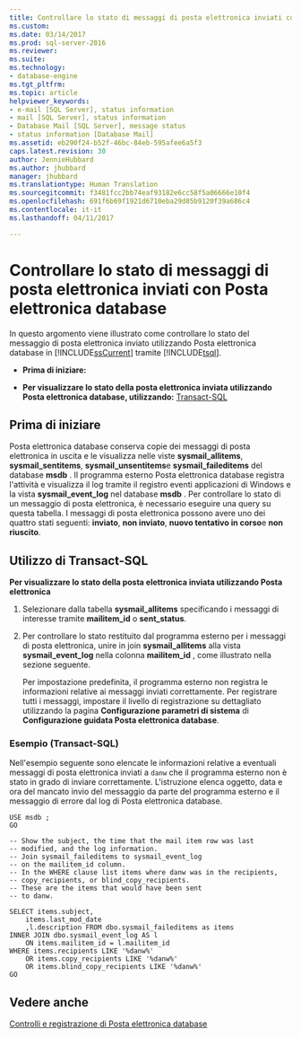 ```yaml
---
title: Controllare lo stato di messaggi di posta elettronica inviati con Posta elettronica database | Microsoft Docs
ms.custom: 
ms.date: 03/14/2017
ms.prod: sql-server-2016
ms.reviewer: 
ms.suite: 
ms.technology:
- database-engine
ms.tgt_pltfrm: 
ms.topic: article
helpviewer_keywords:
- e-mail [SQL Server], status information
- mail [SQL Server], status information
- Database Mail [SQL Server], message status
- status information [Database Mail]
ms.assetid: eb290f24-b52f-46bc-84eb-595afee6a5f3
caps.latest.revision: 30
author: JennieHubbard
ms.author: jhubbard
manager: jhubbard
ms.translationtype: Human Translation
ms.sourcegitcommit: f3481fcc2bb74eaf93182e6cc58f5a06666e10f4
ms.openlocfilehash: 691f6b69f1921d6710eba29d85b9120f39a686c4
ms.contentlocale: it-it
ms.lasthandoff: 04/11/2017

---
```

# <a name="check-the-status-of-e-mail-messages-sent-with-database-mail"></a>Controllare lo stato di messaggi di posta elettronica inviati con Posta elettronica database
  In questo argomento viene illustrato come controllare lo stato del messaggio di posta elettronica inviato utilizzando Posta elettronica database in [!INCLUDE[ssCurrent](../../includes/sscurrent-md.md)] tramite [!INCLUDE[tsql](../../includes/tsql-md.md)].  
  
-   **Prima di iniziare:**  
  
-   **Per visualizzare lo stato della posta elettronica inviata utilizzando Posta elettronica database, utilizzando:**  [Transact-SQL](#TsqlProcedure)  
  
##  <a name="BeforeYouBegin"></a> Prima di iniziare  
 Posta elettronica database conserva copie dei messaggi di posta elettronica in uscita e le visualizza nelle viste **sysmail_allitems**, **sysmail_sentitems**, **sysmail_unsentitems**e **sysmail_faileditems** del database **msdb** . Il programma esterno Posta elettronica database registra l'attività e visualizza il log tramite il registro eventi applicazioni di Windows e la vista **sysmail_event_log** nel database **msdb** . Per controllare lo stato di un messaggio di posta elettronica, è necessario eseguire una query su questa tabella. I messaggi di posta elettronica possono avere uno dei quattro stati seguenti: **inviato**, **non inviato**, **nuovo tentativo in corso**e **non riuscito**.  
  
##  <a name="TsqlProcedure"></a> Utilizzo di Transact-SQL  
 **Per visualizzare lo stato della posta elettronica inviata utilizzando Posta elettronica**  
  
1.  Selezionare dalla tabella **sysmail_allitems** specificando i messaggi di interesse tramite **mailitem_id** o **sent_status**.  
  
2.  Per controllare lo stato restituito dal programma esterno per i messaggi di posta elettronica, unire in join **sysmail_allitems** alla vista **sysmail_event_log** nella colonna **mailitem_id** , come illustrato nella sezione seguente.  
  
     Per impostazione predefinita, il programma esterno non registra le informazioni relative ai messaggi inviati correttamente. Per registrare tutti i messaggi, impostare il livello di registrazione su dettagliato utilizzando la pagina **Configurazione parametri di sistema** di **Configurazione guidata Posta elettronica database**.  
  
###  <a name="TsqlExample"></a> Esempio (Transact-SQL)  
 Nell'esempio seguente sono elencate le informazioni relative a eventuali messaggi di posta elettronica inviati a `danw` che il programma esterno non è stato in grado di inviare correttamente. L'istruzione elenca oggetto, data e ora del mancato invio del messaggio da parte del programma esterno e il messaggio di errore dal log di Posta elettronica database.  
  
```  
USE msdb ;  
GO  
  
-- Show the subject, the time that the mail item row was last  
-- modified, and the log information.  
-- Join sysmail_faileditems to sysmail_event_log   
-- on the mailitem_id column.  
-- In the WHERE clause list items where danw was in the recipients,  
-- copy_recipients, or blind_copy_recipients.  
-- These are the items that would have been sent  
-- to danw.  
  
SELECT items.subject,  
    items.last_mod_date  
    ,l.description FROM dbo.sysmail_faileditems as items  
INNER JOIN dbo.sysmail_event_log AS l  
    ON items.mailitem_id = l.mailitem_id  
WHERE items.recipients LIKE '%danw%'    
    OR items.copy_recipients LIKE '%danw%'   
    OR items.blind_copy_recipients LIKE '%danw%'  
GO  
```  
  
## <a name="see-also"></a>Vedere anche  
 [Controlli e registrazione di Posta elettronica database](../../relational-databases/database-mail/database-mail-log-and-audits.md)  
  
  
